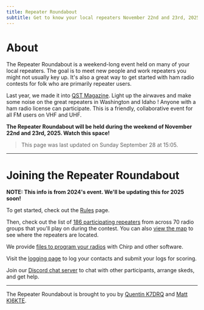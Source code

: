 ```yaml
---
title: Repeater Roundabout
subtitle: Get to know your local repeaters November 22nd and 23rd, 2025.
---
```




# About

The Repeater Roundabout is a weekend-long event held on many of your local repeaters. The goal is to meet new people and work repeaters you might not usually key up. It's also a great way to get started with ham radio contests for folk who are primarily repeater users. 

Last year, we made it into [QST Magazine](assets/RR.pdf). Light up the airwaves and make some noise on the great repeaters in Washington and Idaho ! Anyone with a ham radio license can participate. This is a friendly, collaborative event for all FM users on VHF and UHF.


**The Repeater Roundabout will be held during the weekend of November 22nd and 23rd, 2025. Watch this space!**

> This page was last updated on Sunday September 28 at 15:05.

---


# Joining the Repeater Roundabout

**NOTE: This info is from 2024's event. We'll be updating this for 2025 soon!**

To get started, check out the [Rules](./rules) page.

Then, check out the list of [186 participating repeaters](./repeaters) from across 70 radio groups that you'll play on during the contest. You can also [view the map](./map) to see where the repeaters are located.

We provide [files to program your radios](./files) with Chirp and other software.

Visit the [logging page](./logging) to log your contacts and submit your logs for scoring.

Join our [Discord chat server](https://discord.com/invite/mqkD4fTjrn) to chat with other participants, arrange skeds, and get help.



---

The Repeater Roundabout is brought to you by [Quentin K7DRQ](https://qrz.com/db/K7DRQ) and [Matt KI6KTE](https://qrz.com/db/KI6KTE).